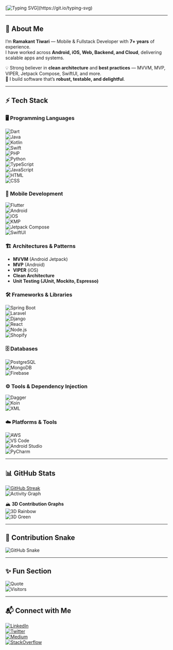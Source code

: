 [![Typing SVG](https://readme-typing-svg.demolab.com?font=Fira+Code&pause=1000&color=36BCF7&center=true&vCenter=true&width=700&lines=$+flutter+clean;$+flutter+pub+get;Hi,+I'm+Ramakant+Tiwari;Mobile+%26+Fullstack+Specialist;7%2B+years+experience;Let's+build+something+awesome!)](https://git.io/typing-svg)

---

## 👋 About Me  
I’m **Ramakant Tiwari** — Mobile & Fullstack Developer with **7+ years** of experience.  
I have worked across **Android, iOS, Web, Backend, and Cloud**, delivering scalable apps and systems.  

💡 Strong believer in **clean architecture** and **best practices** — MVVM, MVP, VIPER, Jetpack Compose, SwiftUI, and more.  
🚀 I build software that’s **robust, testable, and delightful**.  

---

## ⚡ Tech Stack  

### 🖥️ Programming Languages  
![Dart](https://img.shields.io/badge/Dart-0175C2?style=for-the-badge&logo=dart&logoColor=white)  
![Java](https://img.shields.io/badge/Java-ED8B00?style=for-the-badge&logo=openjdk&logoColor=white)  
![Kotlin](https://img.shields.io/badge/Kotlin-7F52FF?style=for-the-badge&logo=kotlin&logoColor=white)  
![Swift](https://img.shields.io/badge/Swift-FA7343?style=for-the-badge&logo=swift&logoColor=white)  
![PHP](https://img.shields.io/badge/PHP-777BB4?style=for-the-badge&logo=php&logoColor=white)  
![Python](https://img.shields.io/badge/Python-3776AB?style=for-the-badge&logo=python&logoColor=white)  
![TypeScript](https://img.shields.io/badge/TypeScript-3178C6?style=for-the-badge&logo=typescript&logoColor=white)  
![JavaScript](https://img.shields.io/badge/JavaScript-F7DF1E?style=for-the-badge&logo=javascript&logoColor=black)  
![HTML](https://img.shields.io/badge/HTML5-E34F26?style=for-the-badge&logo=html5&logoColor=white)  
![CSS](https://img.shields.io/badge/CSS3-1572B6?style=for-the-badge&logo=css3&logoColor=white)  

### 📱 Mobile Development  
![Flutter](https://img.shields.io/badge/Flutter-02569B?style=for-the-badge&logo=flutter&logoColor=white)  
![Android](https://img.shields.io/badge/Android-3DDC84?style=for-the-badge&logo=android&logoColor=white)  
![iOS](https://img.shields.io/badge/iOS-000000?style=for-the-badge&logo=apple&logoColor=white)  
![KMP](https://img.shields.io/badge/Kotlin%20Multiplatform-7F52FF?style=for-the-badge&logo=kotlin&logoColor=white)  
![Jetpack Compose](https://img.shields.io/badge/Jetpack%20Compose-4285F4?style=for-the-badge&logo=jetpackcompose&logoColor=white)  
![SwiftUI](https://img.shields.io/badge/SwiftUI-0D96F6?style=for-the-badge&logo=swift&logoColor=white)  

### 🏗️ Architectures & Patterns  
- **MVVM** (Android Jetpack)  
- **MVP** (Android)  
- **VIPER** (iOS)  
- **Clean Architecture**  
- **Unit Testing (JUnit, Mockito, Espresso)**  

### 🛠️ Frameworks & Libraries  
![Spring Boot](https://img.shields.io/badge/Spring%20Boot-6DB33F?style=for-the-badge&logo=springboot&logoColor=white)  
![Laravel](https://img.shields.io/badge/Laravel-FF2D20?style=for-the-badge&logo=laravel&logoColor=white)  
![Django](https://img.shields.io/badge/Django-092E20?style=for-the-badge&logo=django&logoColor=white)  
![React](https://img.shields.io/badge/React-20232a?style=for-the-badge&logo=react&logoColor=61DAFB)  
![Node.js](https://img.shields.io/badge/Node.js-339933?style=for-the-badge&logo=nodedotjs&logoColor=white)  
![Shopify](https://img.shields.io/badge/Shopify-7AB55C?style=for-the-badge&logo=shopify&logoColor=white)  

### 🗄️ Databases  
![PostgreSQL](https://img.shields.io/badge/PostgreSQL-316192?style=for-the-badge&logo=postgresql&logoColor=white)  
![MongoDB](https://img.shields.io/badge/MongoDB-47A248?style=for-the-badge&logo=mongodb&logoColor=white)  
![Firebase](https://img.shields.io/badge/Firebase-FFCA28?style=for-the-badge&logo=firebase&logoColor=black)  

### ⚙️ Tools & Dependency Injection  
![Dagger](https://img.shields.io/badge/Dagger-EC2025?style=for-the-badge&logo=google&logoColor=white)  
![Koin](https://img.shields.io/badge/Koin-7F52FF?style=for-the-badge&logo=kotlin&logoColor=white)  
![XML](https://img.shields.io/badge/XML-FF6600?style=for-the-badge&logo=xml&logoColor=white)  

### ☁️ Platforms & Tools  
![AWS](https://img.shields.io/badge/AWS-232F3E?style=for-the-badge&logo=amazonaws&logoColor=white)  
![VS Code](https://img.shields.io/badge/VS%20Code-0078d7?style=for-the-badge&logo=visual-studio-code&logoColor=white)  
![Android Studio](https://img.shields.io/badge/Android%20Studio-3DDC84?style=for-the-badge&logo=android-studio&logoColor=white)  
![PyCharm](https://img.shields.io/badge/PyCharm-21D789?style=for-the-badge&logo=pycharm&logoColor=black)  

---

## 📊 GitHub Stats  
[![GitHub Streak](https://streak-stats.demolab.com?user=tech-ramakant&theme=tokyonight&hide_border=true)](https://git.io/streak-stats)  
![Activity Graph](https://github-readme-activity-graph.vercel.app/graph?username=tech-ramakant&theme=tokyo-night)  

🏔️ **3D Contribution Graphs**  
![3D Rainbow](https://raw.githubusercontent.com/tech-ramakant/tech-ramakant/output/profile-3d-contrib/profile-night-rainbow.svg)  
![3D Green](https://raw.githubusercontent.com/tech-ramakant/tech-ramakant/output/profile-3d-contrib/profile-green.svg)  

---

## 🐍 Contribution Snake  
![GitHub Snake](https://raw.githubusercontent.com/tech-ramakant/tech-ramakant/output/github-contribution-grid-snake.svg)  

---

## ✨ Fun Section  

![Quote](https://quotes-github-readme.vercel.app/api?type=horizontal&theme=tokyonight)  
![Visitors](https://komarev.com/ghpvc/?username=tech-ramakant&label=Profile%20views&color=0e75b6&style=flat)  

---

## 📬 Connect with Me  

[![LinkedIn](https://img.shields.io/badge/LinkedIn-0A66C2?style=for-the-badge&logo=linkedin&logoColor=white)](https://linkedin.com/in/tech-ramakant)  
[![Twitter](https://img.shields.io/badge/Twitter-1DA1F2?style=for-the-badge&logo=twitter&logoColor=white)](https://x.com/tech_ramakant)  
[![Medium](https://img.shields.io/badge/Medium-000000?style=for-the-badge&logo=medium&logoColor=white)](https://medium.com/@tech.ramakant)  
[![StackOverflow](https://img.shields.io/badge/StackOverflow-F58025?style=for-the-badge&logo=stackoverflow&logoColor=white)](https://stackoverflow.com/users/28200428/tech-ramakant)
